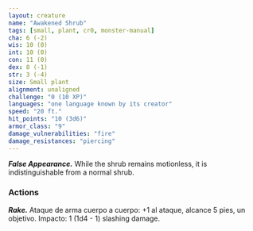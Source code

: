 ```yaml
---
layout: creature
name: "Awakened Shrub"
tags: [small, plant, cr0, monster-manual]
cha: 6 (-2)
wis: 10 (0)
int: 10 (0)
con: 11 (0)
dex: 8 (-1)
str: 3 (-4)
size: Small plant
alignment: unaligned
challenge: "0 (10 XP)"
languages: "one language known by its creator"
speed: "20 ft."
hit_points: "10 (3d6)"
armor_class: "9"
damage_vulnerabilities: "fire"
damage_resistances: "piercing"
---
```


***False Appearance.*** While the shrub remains motionless, it is indistinguishable from a normal shrub.

### Actions

***Rake.*** Ataque de arma cuerpo a cuerpo: +1 al ataque, alcance 5 pies, un objetivo. Impacto: 1 (1d4 - 1) slashing damage.